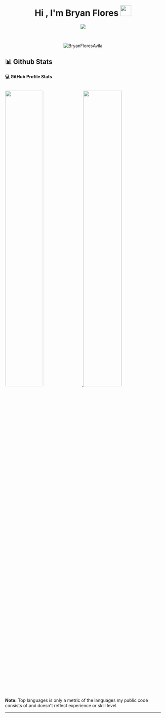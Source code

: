 <h1 align="center">Hi , I'm Bryan Flores <img src="https://media.giphy.com/media/hvRJCLFzcasrR4ia7z/giphy.gif" width="35"></h1>
<p align="center">
  <a href="https://github.com/DenverCoder1/readme-typing-svg"><img src="https://readme-typing-svg.herokuapp.com?lines=Computer+Science+Student;Always%20learning%20new%20things&center=true&width=500&height=50"></a>
</p>


<br>

<p align="center"> 
	<img src="https://komarev.com/ghpvc/?username=BryanFloresAvila&label=Profile%20views&color=0e75b6&style=plastic" alt="BryanFloresAvila" /> 
</p>

## 📊 Github Stats
<summary><b>💻 GitHub Profile Stats</b></summary>
  <br/>
<p align="left">
  <a href="https://bryanfloresavila.github.io">
  <img width="49.5%" src="https://github-readme-stats.vercel.app/api?username=BryanFloresAvila&show_icons=true&theme=algolia&hide_border=true" />
    <img width="49.5%" src="https://github-readme-streak-stats.herokuapp.com/?user=BryanFloresAvila&theme=algolia&hide_border=true" />
  </a>
</p>
<br>
  <b>Note:</b> Top languages is only a metric of the languages my public code consists of and doesn't reflect experience or skill level.
  </p>




----
